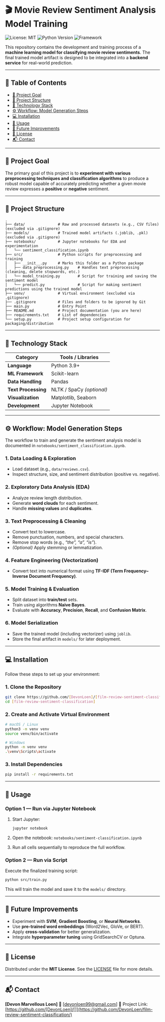 # 🎬 Movie Review Sentiment Analysis Model Training

![License: MIT](https://img.shields.io/badge/License-MIT-yellow.svg)
![Python Version](https://img.shields.io/badge/Python-3.9%2B-blue.svg)
![Framework](https://img.shields.io/badge/Library-Scikit--learn-orange.svg)

This repository contains the development and training process of a **machine learning model for classifying movie review sentiments**.
The final trained model artifact is designed to be integrated into a **backend service** for real-world prediction.

---

## 📘 Table of Contents

- [🎯 Project Goal](#-project-goal)
- [📁 Project Structure](#-project-structure)
- [🧠 Technology Stack](#-technology-stack)
- [⚙️ Workflow: Model Generation Steps](#️-workflow-model-generation-steps)
- [💻 Installation](#-installation)
- [🚀 Usage](#-usage)
- [🔮 Future Improvements](#-future-improvements)
- [🧾 License](#-license)
- [📬 Contact](#-contact)

---

## 🎯 Project Goal

The primary goal of this project is to **experiment with various preprocessing techniques and classification algorithms** to produce a robust model capable of accurately predicting whether a given movie review expresses a **positive** or **negative** sentiment.

---

## 📁 Project Structure

```
.
├── data/               # Raw and processed datasets (e.g., CSV files) (excluded via .gitignore)
├── models/             # Trained model artifacts (.joblib, .pkl) (excluded via .gitignore)
├── notebooks/          # Jupyter notebooks for EDA and experimentation
│   └── sentiment_classification.ipynb
├── src/                # Python scripts for preprocessing and training
│   ├── __init__.py     # Marks this folder as a Python package
│   ├── data_preprocessing.py    # Handles text preprocessing (cleaning, delete stopwords, etc.)
│   └── model_training.py        # Script for training and saving the sentiment model
│   └── predict.py               # Script for making sentiment predictions using the trained model
├── venv/               # Virtual environment (excluded via .gitignore)
├── .gitignore          # Files and folders to be ignored by Git
├── main.py             # Entry Point
├── README.md           # Project documentation (you are here)
├── requirements.txt    # List of dependencies
└── setup.py            # Project setup configuration for packaging/distribution
```

---

## 🧠 Technology Stack

| Category            | Tools / Libraries         |
| ------------------- | ------------------------- |
| **Language**        | Python 3.9+               |
| **ML Framework**    | Scikit-learn              |
| **Data Handling**   | Pandas                    |
| **Text Processing** | NLTK / SpaCy _(optional)_ |
| **Visualization**   | Matplotlib, Seaborn       |
| **Development**     | Jupyter Notebook          |

---

## ⚙️ Workflow: Model Generation Steps

The workflow to train and generate the sentiment analysis model is documented in
`notebooks/sentiment_classification.ipynb`.

### 1. Data Loading & Exploration

- Load dataset (e.g., `data/reviews.csv`).
- Inspect structure, size, and sentiment distribution (positive vs. negative).

### 2. Exploratory Data Analysis (EDA)

- Analyze review length distribution.
- Generate **word clouds** for each sentiment.
- Handle **missing values** and **duplicates**.

### 3. Text Preprocessing & Cleaning

- Convert text to lowercase.
- Remove punctuation, numbers, and special characters.
- Remove stop words (e.g., _“the”, “a”, “is”_).
- _(Optional)_ Apply stemming or lemmatization.

### 4. Feature Engineering (Vectorization)

- Convert text into numerical format using **TF-IDF (Term Frequency–Inverse Document Frequency)**.

### 5. Model Training & Evaluation

- Split dataset into **train/test** sets.
- Train using algorithms **Naive Bayes**.
- Evaluate with **Accuracy**, **Precision**, **Recall**, and **Confusion Matrix**.

### 6. Model Serialization

- Save the trained model (including vectorizer) using `joblib`.
- Store the final artifact in `models/` for later deployment.

---

## 💻 Installation

Follow these steps to set up your environment:

### 1. Clone the Repository

```bash
git clone https://github.com/[DevonLoen]/[film-review-sentiment-classification].git
cd [film-review-sentiment-classification]
```

### 2. Create and Activate Virtual Environment

```bash
# macOS / Linux
python3 -m venv venv
source venv/bin/activate

# Windows
python -m venv venv
.\venv\Scripts\activate
```

### 3. Install Dependencies

```bash
pip install -r requirements.txt
```

---

## 🚀 Usage

### Option 1 — Run via Jupyter Notebook

1. Start Jupyter:

   ```bash
   jupyter notebook
   ```

2. Open the notebook:
   `notebooks/sentiment-classification.ipynb`
3. Run all cells sequentially to reproduce the full workflow.

### Option 2 — Run via Script

Execute the finalized training script:

```bash
python src/train.py
```

This will train the model and save it to the `models/` directory.

---

## 🔮 Future Improvements

- Experiment with **SVM**, **Gradient Boosting**, or **Neural Networks**.
- Use **pre-trained word embeddings** (Word2Vec, GloVe, or BERT).
- Apply **cross-validation** for better generalization.
- Integrate **hyperparameter tuning** using GridSearchCV or Optuna.

---

## 🧾 License

Distributed under the **MIT License**.
See the [LICENSE](./LICENSE) file for more details.

---

## 📬 Contact

**[Devon Marvellous Loen]**
📧 [[devonloen99@gmail.com](mailto:devonloen99@gmail.com)]
🔗 Project Link: [https://github.com/[DevonLoen]/[]](https://github.com/DevonLoen/film-review-sentiment-classification/)
